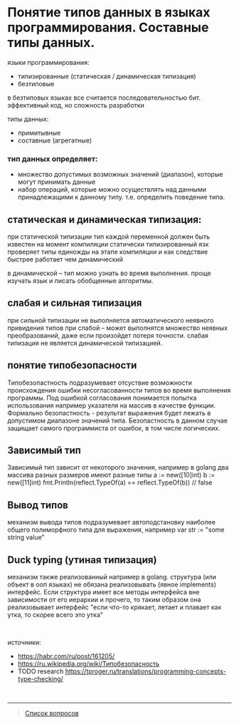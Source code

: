 # Понятие типов данных в языках программирования. Составные типы данных.

языки программирования:
* типизированные (статическая / динамическая типизация)
* безтиповые

в безтиповых языках все считается последовательностью бит. эффективный код, но сложность разработки

типы данных:
* примитывные
* составные (агрегатные)

### тип данных определяет:
- множество допустимых возможных значений (диапазон), которые могут принимать данные
- набор операций, которые можно осуществлять над данными принадлежащими к данному типу. т.е. определить поведение типа.

## статическая и динамическая типизация:
при статической типизации тип каждой переменной должен быть известен на момент компиляции
статически типизированный язк проверяет типы единожды на этапе компиляции и как следствие быстрее работает чем динамический

в динамической – тип можно узнать во время выполнения. проще изучать язык и писать обобщенные алгоритмы.

## слабая и сильная типизация
при сильной типизации не выполняется автоматического неявного привидения типов
при слабой – может выполнятся множество неявных преобразований, даже если произойдет потеря точности.
слабая типизация не является динамической типизацией.

## понятие типобезопасности
Типобезопастность подразумевает отсуствие возможности происхождения ошибки несогласованности типов во время выполнения программы.
Под ошибкой согласования понимается попытка использования например указателя на массив в качестве функции.
Формально безопастность - результат выражения будет лежать в допустимом диапазоне значений типа. 
Безопастность в данном случае защищает самого программиста от ошибок, в том числе логических.

## Зависимый тип
Зависимый тип зависит от некоторого значения, например в golang два массива разных размеров имеют разные типы
    a := new([10]int)
	b := new([11]int)
	fmt.Println(reflect.TypeOf(a) == reflect.TypeOf(b)) // false

## Вывод типов
механизм вывода типов подразумевает автоподстановку наиболее общего полиморфного типа для выражения, например
var str := "some string value"

## Duck typing (утиная типизация)
механизм также реализованный например в golang. структура (или объект в ооп языках) не обязана реализовывать (явное implements) интерфейс. Если структура имеет все методы интерфейса вне зависимости от его иерархии и прочего, то таким образом она реализовывает интерфейс
"если что-то крякает, летает и плавает как утка, то скорее всего это утка"

&nbsp;

источники:
- https://habr.com/ru/post/161205/
- https://ru.wikipedia.org/wiki/Типобезопасность
- TODO research https://tproger.ru/translations/programming-concepts-type-checking/

&nbsp;
<hr>

> [Список вопросов](Вопросы_ТПП.md)